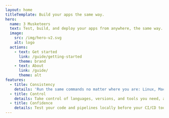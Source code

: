 ```yaml
---
layout: home
titleTemplate: Build your apps the same way.
hero:
  name: 3 Musketeers
  text: Test, build, and deploy your apps from anywhere, the same way.
  image:
    src: /img/hero-v2.svg
    alt: logo
  actions:
    - text: Get started
      link: /guide/getting-started
      theme: brand
    - text: About
      link: /guide/
      theme: alt
features:
  - title: Consistency
    details: 'Run the same commands no matter where you are: Linux, MacOS, Windows, CI/CD tools that supports Docker like GitHub Actions, Travis CI, CircleCI, and GitLab CI.'
  - title: Control
    details: Take control of languages, versions, and tools you need, and version source control your pipelines with your preferred VCS like GitHub and GitLab.
  - title: Confidence
    details: Test your code and pipelines locally before your CI/CD tool runs it. Feel confident that if it works locally, it will work in your CI/CD server.
---
```

